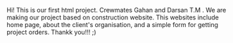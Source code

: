 Hi! This is our first html project. Crewmates Gahan and Darsan T.M .
We are making our project based on construction website. This websites include home page, about the client's organisation, and a simple form for getting project orders.
Thankk you!!! ;)
